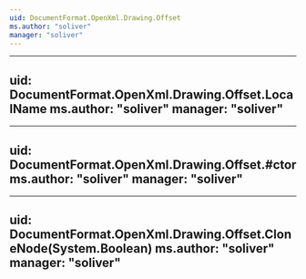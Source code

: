 ```yaml
---
uid: DocumentFormat.OpenXml.Drawing.Offset
ms.author: "soliver"
manager: "soliver"
---
```


---
uid: DocumentFormat.OpenXml.Drawing.Offset.LocalName
ms.author: "soliver"
manager: "soliver"
---

---
uid: DocumentFormat.OpenXml.Drawing.Offset.#ctor
ms.author: "soliver"
manager: "soliver"
---

---
uid: DocumentFormat.OpenXml.Drawing.Offset.CloneNode(System.Boolean)
ms.author: "soliver"
manager: "soliver"
---
